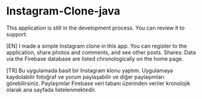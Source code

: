 # Instagram-Clone-java

This application is still in the development process. You can review it to support.

[EN]
I made a simple Instagram clone in this app.
You can register to the application, share photos and comments, and see other posts.
Shares: Data via the Firebase database are listed chronologically on the home page.

[TR] 
Bu uygulamada basit bir Instagram klonu yaptım.
Uygulamaya kaydolabilir fotoğraf ve yorum paylaşabilir ve diğer paylaşımları görebilirsiniz. 
Paylaşımlar Firebase veri tabanı üzerinden veriler kronolojik olarak ana sayfada listelenmektedir.
